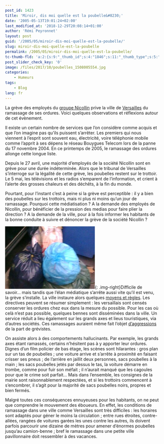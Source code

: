 ```yaml
---
post_id: 1423
title: 'Miroir, dis moi quelle est la poubelle&#8230;'
date: '2005-05-13T19:01:24+02:00'
last_modified_at: '2018-12-29T20:08:14+01:00'
author: 'Rémi Peyronnet'
layout: post
guid: '/2005/05/miroir-dis-moi-quelle-est-la-poubelle/'
slug: miroir-dis-moi-quelle-est-la-poubelle
permalink: /2005/05/miroir-dis-moi-quelle-est-la-poubelle/
tc-thumb-fld: 'a:2:{s:9:"_thumb_id";s:4:"1846";s:11:"_thumb_type";s:5:"thumb";}'
post_slider_check_key: '0'
image: /files/2017/10/poubelles_1508005554.jpg
categories:
    - Humeurs
tags:
    - Blog
lang: fr
---
```


La grève des employés du [groupe Nicollin](http://www.groupenicollin.com) prive la ville de [Versailles](http://www.mairie-versailles.fr) du ramassage de ses ordures. Voici quelques observations et réflexions autour de cet évènement.

Il existe un certain nombre de services que l’on considère comme acquis et que l’on imagine pas qu’ils puissent s’arrêter. Les premiers qui nous viennent à l’esprit sont souvent eau, électricité, voire téléphonie mobile comme l’apprit à ses dépens le réseau Bouygues Telecom lors de la panne du 17 novembre 2004. En ce printemps de 2005, le ramassage des ordures allonge cette longue liste.

Depuis le 27 avril, une majorité d’employés de la société Nicollin sont en grève pour une durée indéterminée. Alors que le tribunal de Versailles s’interroge sur la légalité de cette grève, les poubelles restent sur le trottoir. Le 5 mai, les télévisions et les radios s’emparent de l’information, et crient à l’alerte des grosses chaleurs et des déchêts, à la fin du monde.

Pourtant, pour l’instant c’est à peine si la grève est perceptible : il y a bien des poubelles sur les trottoirs, mais ni plus ni moins qu’un jour de ramassage. Pourquoi cette médiatisation ? A la demande des employés de Nicollin, pour bénéficier de la pression des medias pour faire plier la direction ? A la demande de la ville, pour à la fois informer les habitants de la bonne conduite à suivre et dénoncer la grève de la société Nicollin ?

![](/files/2018/11/2005-05-15-Blog-Poubelles.jpg){: .img-right}Difficile de savoir… mais tandis que l’élan médiatique s’arrête aussi vite qu’il est venu, la grève s’installe. La ville instaure alors quelques [moyens et règles](http://www.mairie-versailles.fr/newsdetail.php?nid=162&pg=56&id=2&lg=). Les directives peuvent se résumer simplement : les versaillais sont censés conserver les ordures chez eux dans la mesure du possible. Pour les cas où celà n’est pas possible, quelques bennes sont disséminées dans la ville. Un service réduit a lieu également sur les grands axes et lieus touristiques, via d’autres sociétés. Ces ramassages auraient même fait l’objet [d’aggressions](http://www.20minutes.fr/journal/paris/article.php?ida=50800) de la part de grévistes.

On assiste alors à des comportements hallucinants. Par exemple, les grands axes étant ramassés, certains n’hésitent pas à y apporter leur ordures. Dignes d’un film policier de bas étage, les scènes sont hilarantes : gros plan sur un tas de poubelles ; une voiture arrive et s’arrête à proximité en faisant crisser ses pneus ; de l’arrière en jaillit deux personnes, sacs poubelles à la main ; les sacs poubelles jetés par dessus le tas, la voiture démarre en trombe, comme pour fuir son méfait ; il n’aurait manqué que les cagoules pour que le crime soit parfait… Mais dans l’ensemble, les consignes de la mairie sont raisonnablement respectées, et si les trottoirs commencent à s’encombrer, il s’agit pour la majorité de sacs poubelles noirs, propres et bien fermés.

Malgré toutes ces conséquences ennuyeuses pour les habitants, on ne peut que comprendre le mouvement des éboueurs. En effet, les conditions de ramassage dans une ville comme Versailles sont très difficiles : les horaires sont adaptés pour géner le moins la circulation ; entre rues étroites, contre-allées, rangées de voitures garées les unes contre les autres, ils doivent parfois parcourir une dizaine de mètres pour amener d’énormes poubelles jusqu’au camion-benne ; bref le ramassage dans une petite ville pavillonnaire doit ressembler à des vacances.